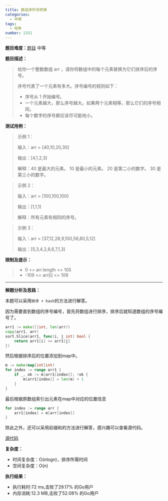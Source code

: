```yaml
---
title: 数组序列号转换
categories:
  - 中等
tags:
  - 哈希
number: 1331
---
```

**题目难度：**[题目](https://leetcode.cn/problems/rank-transform-of-an-array/) 中等

**题目描述：**

> 给你一个整数数组 arr ，请你将数组中的每个元素替换为它们排序后的序号。
>
> 序号代表了一个元素有多大。序号编号的规则如下：
>
> - 序号从 1 开始编号。
> - 一个元素越大，那么序号越大。如果两个元素相等，那么它们的序号相同。
> - 每个数字的序号都应该尽可能地小。

**测试用例：**

> 示例 1：
>
> 输入：arr = [40,10,20,30]
>
> 输出：[4,1,2,3]
>
> 解释：40 是最大的元素。 10 是最小的元素。 20 是第二小的数字。 30 是第三小的数字。

> 示例 2：
>
> 输入：arr = [100,100,100]
>
> 输出：[1,1,1]
>
> 解释：所有元素有相同的序号。

> 示例 3：
>
> 输入：arr = [37,12,28,9,100,56,80,5,12]
>
> 输出：[5,3,4,2,8,6,7,1,3]

**限制及提示：**
> - 0 <= arr.length <= 105
> - -109 <= arr[i] <= 109

---
**解题分析及思路：**

本题可以采用`排序 + hash`的方法进行解答。

因为需要直到数组的序号编号，首先将数组进行排序，排序后就知道数组的序号编号了。

```go
arr1 := make([]int, len(arr))
copy(arr1, arr)
sort.Slice(arr1, func(i, j int) bool {
    return arr1[i] <= arr1[j]
})
```

然后根据排序后的位置添加到map中。
```go
m := make(map[int]int)
for index := range arr1 {
    if _, ok := m[arr1[index]]; !ok {
        m[arr1[index]] = len(m) + 1
    }
}
```
最后根据原数组索引出元素在map中对应的位置信息
```go
for index := range arr {
    arr1[index] = m[arr[index]]
}
```



除此之外，还可以采用前缀和的方法进行解答，感兴趣可以查看源代码。


[源代码](https://github.com/lomtom/algorithm-go/blob/main/leetcode/1221数组序列号转换_test.go)

**复杂度：**

- 时间复杂度：O(nlogn)，排序所需时间
- 空间复杂度：O(n)

**执行结果：**
- 执行耗时:72 ms,击败了29.17% 的Go用户
- 内存消耗:12.3 MB,击败了52.08% 的Go用户
